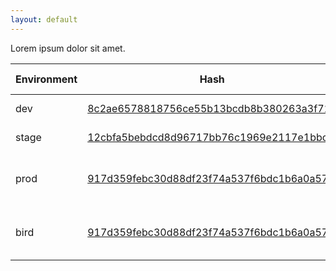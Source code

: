```yaml
---
layout: default
---
```


Lorem ipsum dolor sit amet.

| Environment | Hash | Message | Date | Behind Main |
|-------------|------|---------|------|-------------|
| dev | [8c2ae6578818756ce55b13bcdb8b380263a3f719](https://github.com/Dannyps-org/nv-trckr/commit/8c2ae6578818756ce55b13bcdb8b380263a3f719) | tag loop | 2023-11-07T14:09:10Z | 0 |
| stage | [12cbfa5bebdcd8d96717bb76c1969e2117e1bbcb](https://github.com/Dannyps-org/nv-trckr/commit/12cbfa5bebdcd8d96717bb76c1969e2117e1bbcb) | add tag message | 2023-10-26T09:03:28Z | 0 |
| prod | [917d359febc30d88df23f74a537f6bdc1b6a0a57](https://github.com/Dannyps-org/nv-trckr/commit/917d359febc30d88df23f74a537f6bdc1b6a0a57) | get commit behind tag | 2023-11-07T12:07:05Z | 0 |
| bird | [917d359febc30d88df23f74a537f6bdc1b6a0a57](https://github.com/Dannyps-org/nv-trckr/commit/917d359febc30d88df23f74a537f6bdc1b6a0a57) | get commit behind tag | 2023-11-07T12:07:05Z | 0 |
